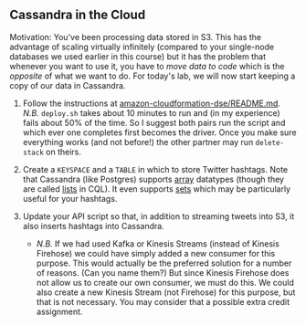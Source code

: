 Cassandra in the Cloud
----

Motivation: You've been processing data stored in S3. This has the advantage of scaling virtually infinitely (compared to your single-node databases we used earlier in this course) but it has the problem that whenever you want to use it, you have to _move data to code_ which is the _opposite_ of what we want to do. For today's lab, we will now start keeping a copy of our data in Cassandra.

1. Follow the instructions at [amazon-cloudformation-dse/README.md](https://github.com/DSPN/amazon-cloudformation-dse/blob/master/README.md).
_N.B._ `deploy.sh` takes about 10 minutes to run and (in my experience) fails about 50% of the time. So I suggest both pairs run the script and which ever one completes first becomes the driver. Once you make sure everything works (and not before!) the other partner may run `delete-stack` on theirs.

2. Create a `KEYSPACE` and a `TABLE` in which to store Twitter hashtags. Note that Cassandra (like Postgres) supports [array](https://www.postgresql.org/docs/current/static/arrays.html) datatypes (though they are called [lists](https://docs.datastax.com/en/cql/3.1/cql/cql_using/use_list_t.html) in CQL). It even supports [sets](https://docs.datastax.com/en/cql/3.1/cql/cql_using/use_set_t.html) which may be particularly useful for your hashtags.

3. Update your API script so that, in addition to streaming tweets into S3, it also inserts hashtags into Cassandra.
    - _N.B._ If we had used Kafka or Kinesis Streams (instead of Kinesis Firehose) we could have simply added a new consumer for this purpose. This would actually be the preferred solution for a number of reasons. (Can you name them?) But since Kinesis Firehose does not allow us to create our own consumer, we must do this. We could also create a new Kinesis Stream (not Firehose) for this purpose, but that is not necessary. You may consider that a possible extra credit assignment.
